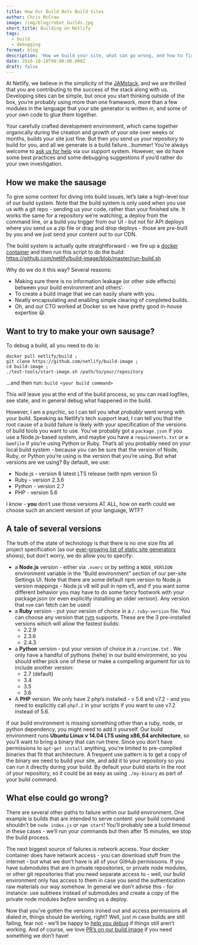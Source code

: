 ```yaml
---
title: How Our Build Bots Build Sites
author: Chris McCraw
image: /img/blog/robot_builds.jpg
short_title: Building on Netlify
tags:
  - build
  - debugging
format: blog
description: 'How we build your site, what can go wrong, and how to fix it'
date: 2016-10-18T00:00:00.000Z
draft: false
---
```

At Netlify, we believe in the simplicity of the [JAMstack](http://www.jamstack.org), and we are thrilled that you are contributing to the success of the stack along with us. Developing sites can be simple, but once you start thinking outside of the box, you’re probably using more than one framework, more than a few modules in the language that your site generator is written in, and some of your own code to glue them together.

Your carefully crafted development environment, which came together organically during the creation and growth of your site over weeks or months, builds your site just fine.  But then you send us your repository to build for you, and all we generate is a build failure...bummer!  You’re always welcome to [ask us for help](https://www.netlify.com/support) via our support system. However, we do have some best practices and some debugging suggestions if you’d rather do your own investigation.

## How we make the sausage

To give some context for diving into build issues, let’s take a high-level tour of our build system. Note that the build system is only used when you use us with a git repo - sending us your code, rather than your finished site.  It works the same for a repository we’re watching, a deploy from the command line, or a build you trigger from our UI - but not for API deploys where you send us a zip file or drag and drop deploys - those are pre-built by you and we just send your content out to our CDN.

The build system is actually quite straightforward - we fire up a [docker container](https://github.com/netlify/build-image) and then run this script to do the build: https://github.com/netlify/build-image/blob/master/run-build.sh

Why do we do it this way?  Several reasons:

* Making sure there is no information leakage (or other side effects) between your build environment and others’.
* To create a build image that we can easily share with you.
* Neatly encapsulating and enabling simple clearing of completed builds.
* Oh, and our CTO worked at Docker so we have pretty good in-house expertise 😃.

## Want to try to make your own sausage?

To debug a build, all you need to do is:

    docker pull netlify/build ;
    git clone https://github.com/netlify/build-image ; 
    cd build-image ;
    ./test-tools/start-image.sh /path/to/your/repository

...and then run: `build <your build command>`

This will leave you at the end of the build process, so you can read logfiles, see state, and in general debug what happened in the build.

However, I am a psychic, so I can tell you what *probably* went wrong with your build.  Speaking as Netlify’s tech support lead, I can tell you that the root cause of a build failure is likely with your specification of the versions of build tools you want to use.  You’ve probably got a `package.json` if you use a Node.js-based system, and maybe you have a `requirements.txt` or a `Gemfile` if you’re using Python or Ruby.  That’s all you probably need on your local build system - because you can be sure that the version of Node, Ruby, or Python you’re using is the version that you’re using.  But what versions are we using?  By default, we use:

* Node.js - version 8 latest LTS release (with npm version 5)
* Ruby - version 2.3.6
* Python - version 2.7
* PHP - version 5.6

I know - **you** don’t use those versions AT ALL, how on earth could we choose such an ancient version of your language, WTF?

## A tale of several versions

The truth of the state of technology is that there is no one size fits all project specification (as our [ever-growing list of static site generators](https://www.staticgen.com) shows), but don’t worry, we do allow you to specify:

* a **Node.js** version - either via `.nvmrc` or by setting a `NODE_VERSION` environment variable in the “Build environment” section of our per-site Settings UI.  Note that there are some default npm version to Node.js version mappings - Node.js v8 will pull in npm v5, and if you want some different behavior you may have to do some fancy footwork with your package.json (or even explicitly installing an older version).  Any version that `nvm` can fetch can be used!
* a **Ruby** version - put your version of choice in a `/.ruby-version` file. You can choose any version that [rvm](https://rvm.io) supports.  These are the 3 pre-installed versions which will allow the fastest builds:
  * 2.2.9
  * 2.3.6
  * 2.4.3
* a **Python** version - put your version of choice in a `/runtime.txt` .  We only have a handful of pythons (hehe) in our build environment, so you should either pick one of these or make a compelling argument for us to include another version:
  * 2.7 (default)
  * 3.4
  * 3.5
  * 3.6
* A **PHP** version.  We only have 2 php’s installed - v 5.6 and v7.2 - and you need to explicitly call `php7.2` in your scripts if you want to use v7.2 instead of 5.6.

If our build environment is missing something other than a ruby, node, or python dependency, you might need to add it yourself.  Our build environment runs **Ubuntu Linux v 14.04 LTS using x86_64 architecture**, so you'll want to bring a binary that can run there.  Since you don't have permissions to `apt-get install` anything, you're limited to pre-compiled binaries that fit that architecture.  A frequent use pattern is to get a copy of the binary we need to build your site, and add it to your repository so you can run it directly during your build.  By default your build starts in the root of your repository, so it could be as easy as using `./my-binary`  as part of your build command.

## What else could go wrong?

There are several other paths to failure within our build environment.  One example is builds that are intended to serve content: your build command shouldn’t be `node index.js` or `npm start`! You’ll probably see a build timeout in these cases - we’ll run your commands but then after 15 minutes, we stop the build process.

The next biggest source of failures is network access.  Your docker container does have network access - you can download stuff from the internet - but what we don’t have is all of your GitHub permissions.  If you have submodules that are in private repositories, or private node modules, or other git repositories that you need separate access to - well, our build environment only has access to them in case you send the authentication raw materials our way somehow.  In general we don’t advise this - for instance: use subtrees instead of submodules and create a copy of the private node modules *before* sending us a deploy.

Now that you’ve gotten the versions ironed out and access permissions all dialed in, things should be working, right?  Well, just in case builds are still failing, fear not - we’ll be happy to [help you debug](https://www.netlify.com/support) if things still aren’t working.  And of course, we love [PR’s on our build image](https://github.com/netlify/build-image/compare?expand=1) if you need something we don’t have!



